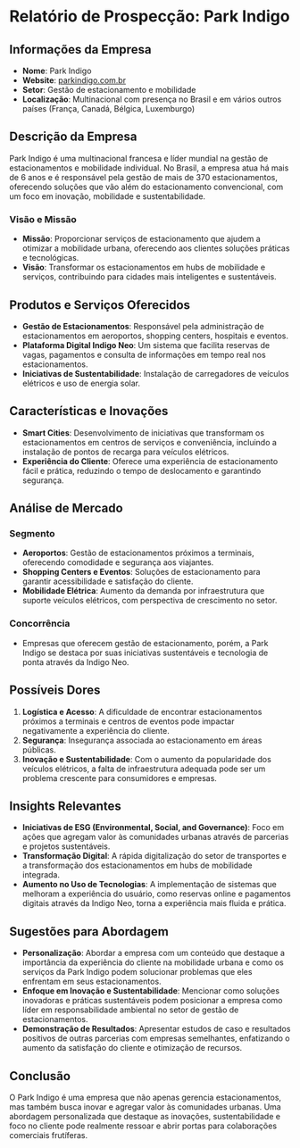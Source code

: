 # Relatório de Prospecção: Park Indigo

## Informações da Empresa
- **Nome**: Park Indigo
- **Website**: [parkindigo.com.br](http://www.parkindigo.com.br)
- **Setor**: Gestão de estacionamento e mobilidade
- **Localização**: Multinacional com presença no Brasil e em vários outros países (França, Canadá, Bélgica, Luxemburgo)

## Descrição da Empresa
Park Indigo é uma multinacional francesa e líder mundial na gestão de estacionamentos e mobilidade individual. No Brasil, a empresa atua há mais de 6 anos e é responsável pela gestão de mais de 370 estacionamentos, oferecendo soluções que vão além do estacionamento convencional, com um foco em inovação, mobilidade e sustentabilidade.

### Visão e Missão
- **Missão**: Proporcionar serviços de estacionamento que ajudem a otimizar a mobilidade urbana, oferecendo aos clientes soluções práticas e tecnológicas.
- **Visão**: Transformar os estacionamentos em hubs de mobilidade e serviços, contribuindo para cidades mais inteligentes e sustentáveis.

## Produtos e Serviços Oferecidos
- **Gestão de Estacionamentos**: Responsável pela administração de estacionamentos em aeroportos, shopping centers, hospitais e eventos.
- **Plataforma Digital Indigo Neo**: Um sistema que facilita reservas de vagas, pagamentos e consulta de informações em tempo real nos estacionamentos.
- **Iniciativas de Sustentabilidade**: Instalação de carregadores de veículos elétricos e uso de energia solar.

## Características e Inovações
- **Smart Cities**: Desenvolvimento de iniciativas que transformam os estacionamentos em centros de serviços e conveniência, incluindo a instalação de pontos de recarga para veículos elétricos.
- **Experiência do Cliente**: Oferece uma experiência de estacionamento fácil e prática, reduzindo o tempo de deslocamento e garantindo segurança.

## Análise de Mercado
### Segmento
- **Aeroportos**: Gestão de estacionamentos próximos a terminais, oferecendo comodidade e segurança aos viajantes.
- **Shopping Centers e Eventos**: Soluções de estacionamento para garantir acessibilidade e satisfação do cliente.
- **Mobilidade Elétrica**: Aumento da demanda por infraestrutura que suporte veículos elétricos, com perspectiva de crescimento no setor.

### Concorrência
- Empresas que oferecem gestão de estacionamento, porém, a Park Indigo se destaca por suas iniciativas sustentáveis e tecnologia de ponta através da Indigo Neo.

## Possíveis Dores
1. **Logística e Acesso**: A dificuldade de encontrar estacionamentos próximos a terminais e centros de eventos pode impactar negativamente a experiência do cliente.
2. **Segurança**: Insegurança associada ao estacionamento em áreas públicas.
3. **Inovação e Sustentabilidade**: Com o aumento da popularidade dos veículos elétricos, a falta de infraestrutura adequada pode ser um problema crescente para consumidores e empresas.

## Insights Relevantes
- **Iniciativas de ESG (Environmental, Social, and Governance)**: Foco em ações que agregam valor às comunidades urbanas através de parcerias e projetos sustentáveis.
- **Transformação Digital**: A rápida digitalização do setor de transportes e a transformação dos estacionamentos em hubs de mobilidade integrada.
- **Aumento no Uso de Tecnologias**: A implementação de sistemas que melhoram a experiência do usuário, como reservas online e pagamentos digitais através da Indigo Neo, torna a experiência mais fluida e prática.

## Sugestões para Abordagem
- **Personalização**: Abordar a empresa com um conteúdo que destaque a importância da experiência do cliente na mobilidade urbana e como os serviços da Park Indigo podem solucionar problemas que eles enfrentam em seus estacionamentos.
- **Enfoque em Inovação e Sustentabilidade**: Mencionar como soluções inovadoras e práticas sustentáveis podem posicionar a empresa como líder em responsabilidade ambiental no setor de gestão de estacionamentos.
- **Demonstração de Resultados**: Apresentar estudos de caso e resultados positivos de outras parcerias com empresas semelhantes, enfatizando o aumento da satisfação do cliente e otimização de recursos.

## Conclusão
O Park Indigo é uma empresa que não apenas gerencia estacionamentos, mas também busca inovar e agregar valor às comunidades urbanas. Uma abordagem personalizada que destaque as inovações, sustentabilidade e foco no cliente pode realmente ressoar e abrir portas para colaborações comerciais frutíferas.